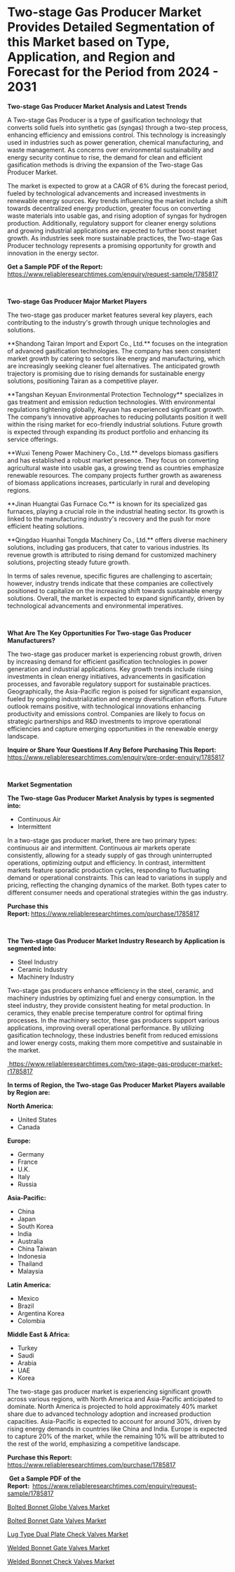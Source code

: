 <p><h1>Two-stage Gas Producer Market Provides Detailed Segmentation of this Market based on Type, Application, and Region and Forecast for the Period from 2024 - 2031</h1></p><p><strong>Two-stage Gas Producer Market Analysis and Latest Trends</strong></p>
<p><p>A Two-stage Gas Producer is a type of gasification technology that converts solid fuels into synthetic gas (syngas) through a two-step process, enhancing efficiency and emissions control. This technology is increasingly used in industries such as power generation, chemical manufacturing, and waste management. As concerns over environmental sustainability and energy security continue to rise, the demand for clean and efficient gasification methods is driving the expansion of the Two-stage Gas Producer Market.</p><p>The market is expected to grow at a CAGR of 6% during the forecast period, fueled by technological advancements and increased investments in renewable energy sources. Key trends influencing the market include a shift towards decentralized energy production, greater focus on converting waste materials into usable gas, and rising adoption of syngas for hydrogen production. Additionally, regulatory support for cleaner energy solutions and growing industrial applications are expected to further boost market growth. As industries seek more sustainable practices, the Two-stage Gas Producer technology represents a promising opportunity for growth and innovation in the energy sector.</p></p>
<p><strong>Get a Sample PDF of the Report:&nbsp;</strong> <a href="https://www.reliableresearchtimes.com/enquiry/request-sample/1785817?utm_campaign=1430&utm_medium=2&utm_source=Github&utm_content=ia&utm_term=13102024&utm_id=two-stage-gas-producer">https://www.reliableresearchtimes.com/enquiry/request-sample/1785817</a></p>
<p>&nbsp;</p>
<p><strong>Two-stage Gas Producer Major Market Players</strong></p>
<p><p>The two-stage gas producer market features several key players, each contributing to the industry's growth through unique technologies and solutions. </p><p>**Shandong Tairan Import and Export Co., Ltd.** focuses on the integration of advanced gasification technologies. The company has seen consistent market growth by catering to sectors like energy and manufacturing, which are increasingly seeking cleaner fuel alternatives. The anticipated growth trajectory is promising due to rising demands for sustainable energy solutions, positioning Tairan as a competitive player.</p><p>**Tangshan Keyuan Environmental Protection Technology** specializes in gas treatment and emission reduction technologies. With environmental regulations tightening globally, Keyuan has experienced significant growth. The company’s innovative approaches to reducing pollutants position it well within the rising market for eco-friendly industrial solutions. Future growth is expected through expanding its product portfolio and enhancing its service offerings.</p><p>**Wuxi Teneng Power Machinery Co., Ltd.** develops biomass gasifiers and has established a robust market presence. They focus on converting agricultural waste into usable gas, a growing trend as countries emphasize renewable resources. The company projects further growth as awareness of biomass applications increases, particularly in rural and developing regions.</p><p>**Jinan Huangtai Gas Furnace Co.** is known for its specialized gas furnaces, playing a crucial role in the industrial heating sector. Its growth is linked to the manufacturing industry's recovery and the push for more efficient heating solutions.</p><p>**Qingdao Huanhai Tongda Machinery Co., Ltd.** offers diverse machinery solutions, including gas producers, that cater to various industries. Its revenue growth is attributed to rising demand for customized machinery solutions, projecting steady future growth.</p><p>In terms of sales revenue, specific figures are challenging to ascertain; however, industry trends indicate that these companies are collectively positioned to capitalize on the increasing shift towards sustainable energy solutions. Overall, the market is expected to expand significantly, driven by technological advancements and environmental imperatives.</p></p>
<p>&nbsp;</p>
<p><strong>What Are The Key Opportunities For Two-stage Gas Producer Manufacturers?</strong></p>
<p><p>The two-stage gas producer market is experiencing robust growth, driven by increasing demand for efficient gasification technologies in power generation and industrial applications. Key growth trends include rising investments in clean energy initiatives, advancements in gasification processes, and favorable regulatory support for sustainable practices. Geographically, the Asia-Pacific region is poised for significant expansion, fueled by ongoing industrialization and energy diversification efforts. Future outlook remains positive, with technological innovations enhancing productivity and emissions control. Companies are likely to focus on strategic partnerships and R&D investments to improve operational efficiencies and capture emerging opportunities in the renewable energy landscape.</p></p>
<p><strong>Inquire or Share Your Questions If Any Before Purchasing This Report:</strong> <a href="https://www.reliableresearchtimes.com/enquiry/pre-order-enquiry/1785817?utm_campaign=1430&utm_medium=2&utm_source=Github&utm_content=ia&utm_term=13102024&utm_id=two-stage-gas-producer">https://www.reliableresearchtimes.com/enquiry/pre-order-enquiry/1785817</a></p>
<p>&nbsp;</p>
<p><strong>Market Segmentation</strong></p>
<p><strong>The Two-stage Gas Producer Market Analysis by types is segmented into:</strong></p>
<p><ul><li>Continuous Air</li><li>Intermittent</li></ul></p>
<p><p>In a two-stage gas producer market, there are two primary types: continuous air and intermittent. Continuous air markets operate consistently, allowing for a steady supply of gas through uninterrupted operations, optimizing output and efficiency. In contrast, intermittent markets feature sporadic production cycles, responding to fluctuating demand or operational constraints. This can lead to variations in supply and pricing, reflecting the changing dynamics of the market. Both types cater to different consumer needs and operational strategies within the gas industry.</p></p>
<p><strong>Purchase this Report:&nbsp;</strong><a href="https://www.reliableresearchtimes.com/purchase/1785817?utm_campaign=1430&utm_medium=2&utm_source=Github&utm_content=ia&utm_term=13102024&utm_id=two-stage-gas-producer">https://www.reliableresearchtimes.com/purchase/1785817</a></p>
<p>&nbsp;</p>
<p><strong>The Two-stage Gas Producer Market Industry Research by Application is segmented into:</strong></p>
<p><ul><li>Steel Industry</li><li>Ceramic Industry</li><li>Machinery Industry</li></ul></p>
<p><p>Two-stage gas producers enhance efficiency in the steel, ceramic, and machinery industries by optimizing fuel and energy consumption. In the steel industry, they provide consistent heating for metal production. In ceramics, they enable precise temperature control for optimal firing processes. In the machinery sector, these gas producers support various applications, improving overall operational performance. By utilizing gasification technology, these industries benefit from reduced emissions and lower energy costs, making them more competitive and sustainable in the market.</p></p>
<p><a href="https://www.reliableresearchtimes.com/two-stage-gas-producer-market-r1785817?utm_campaign=1430&utm_medium=2&utm_source=Github&utm_content=ia&utm_term=13102024&utm_id=two-stage-gas-producer">&nbsp;https://www.reliableresearchtimes.com/two-stage-gas-producer-market-r1785817</a></p>
<p><strong>In terms of Region, the Two-stage Gas Producer Market Players available by Region are:</strong></p>
<p>
    <p> <strong> North America: </strong>
        <ul>
            <li>United States</li>
            <li>Canada</li>
        </ul>
        </p> 
    <p> <strong> Europe: </strong>
        <ul>
            <li>Germany</li>
            <li>France</li>
            <li>U.K.</li>
            <li>Italy</li>
            <li>Russia</li>
        </ul>
        </p> 
    <p> <strong> Asia-Pacific: </strong>
        <ul>
            <li>China</li>
            <li>Japan</li>
            <li>South Korea</li>
            <li>India</li>
            <li>Australia</li>
            <li>China Taiwan</li>
            <li>Indonesia</li>
            <li>Thailand</li>
            <li>Malaysia</li>
        </ul>
        </p> 
    <p> <strong> Latin America: </strong>
        <ul>
            <li>Mexico</li>
            <li>Brazil</li>
            <li>Argentina Korea</li>
            <li>Colombia</li>
        </ul>
        </p> 
    <p> <strong> Middle East & Africa: </strong>
        <ul>
            <li>Turkey</li>
            <li>Saudi</li>
            <li>Arabia</li>
            <li>UAE</li>
            <li>Korea</li>
        </ul>
    </p>
    </p>
<p><p>The two-stage gas producer market is experiencing significant growth across various regions, with North America and Asia-Pacific anticipated to dominate. North America is projected to hold approximately 40% market share due to advanced technology adoption and increased production capacities. Asia-Pacific is expected to account for around 30%, driven by rising energy demands in countries like China and India. Europe is expected to capture 20% of the market, while the remaining 10% will be attributed to the rest of the world, emphasizing a competitive landscape.</p></p>
<p><strong>Purchase this Report: </strong><a href="https://www.reliableresearchtimes.com/purchase/1785817?utm_campaign=1430&utm_medium=2&utm_source=Github&utm_content=ia&utm_term=13102024&utm_id=two-stage-gas-producer">https://www.reliableresearchtimes.com/purchase/1785817</a></p>
<p>&nbsp;<strong>Get a Sample PDF of the Report:&nbsp;&nbsp;</strong><a href="https://www.reliableresearchtimes.com/enquiry/request-sample/1785817?utm_campaign=1430&utm_medium=2&utm_source=Github&utm_content=ia&utm_term=13102024&utm_id=two-stage-gas-producer">https://www.reliableresearchtimes.com/enquiry/request-sample/1785817</a></p>
<p><strong></strong></p>
<p><p><a href="https://www.linkedin.com/pulse/emerging-opportunities-challenges-global-bolted-bonnet-globe-xe0mf?utm_campaign=1430&utm_medium=2&utm_source=Github&utm_content=ia&utm_term=13102024&utm_id=two-stage-gas-producer">Bolted Bonnet Globe Valves Market</a></p><p><a href="https://www.linkedin.com/pulse/global-bolted-bonnet-gate-valves-market-trends-forecasts-kfs6e?utm_campaign=1430&utm_medium=2&utm_source=Github&utm_content=ia&utm_term=13102024&utm_id=two-stage-gas-producer">Bolted Bonnet Gate Valves Market</a></p><p><a href="https://www.linkedin.com/pulse/lug-type-dual-plate-check-valves-market-report-product-flanged-j42pf?utm_campaign=1430&utm_medium=2&utm_source=Github&utm_content=ia&utm_term=13102024&utm_id=two-stage-gas-producer">Lug Type Dual Plate Check Valves Market</a></p><p><a href="https://www.linkedin.com/pulse/global-perspectives-welded-bonnet-gate-valves-market-trends-7dy7f?utm_campaign=1430&utm_medium=2&utm_source=Github&utm_content=ia&utm_term=13102024&utm_id=two-stage-gas-producer">Welded Bonnet Gate Valves Market</a></p><p><a href="https://www.linkedin.com/pulse/exploring-welded-bonnet-check-valves-market-strategic-insights-ppbjf?utm_campaign=1430&utm_medium=2&utm_source=Github&utm_content=ia&utm_term=13102024&utm_id=two-stage-gas-producer">Welded Bonnet Check Valves Market</a></p></p>